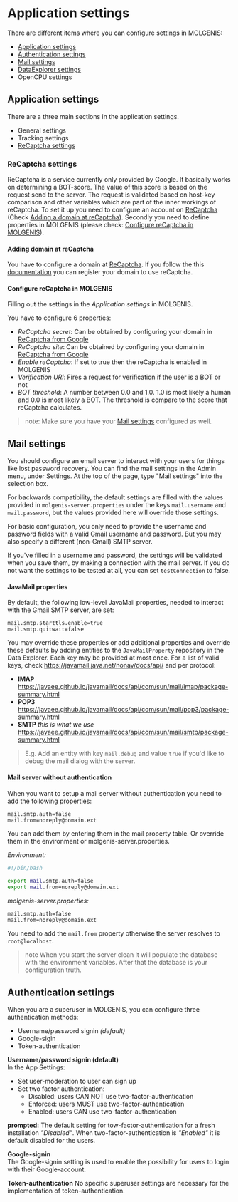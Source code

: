 # Application settings
There are different items where you can configure settings in MOLGENIS:
- [Application settings](#application-settings)
- [Authentication settings](#authentication-settings)
- [Mail settings](#mail-settings)
- [DataExplorer settings](../finding-data/guide-explore.md)
- OpenCPU settings

## Application settings
There are a three main sections in the application settings.

- General settings
- Tracking settings
- [ReCaptcha settings](#recaptcha-settings)

### ReCaptcha settings
ReCaptcha is a service currently only provided by Google. It basically works on determining a BOT-score. The value of this score is based on the request send to the server. The request is validated based on host-key comparison and other variables which are part of the inner workings of reCaptcha.
To set it up you need to configure an account on [ReCaptcha](https://www.google.com/recaptcha) (Check [Adding a domain at reCaptcha](#adding-domain-at-recaptcha)). Secondly you need to define properties in MOLGENIS (please check: [Configure reCaptcha in MOLGENIS](#configure-recaptcha-in-molgenis)).

#### Adding domain at reCaptcha
You have to configure a domain at [ReCaptcha](https://www.google.com/recaptcha). If you follow the this [documentation](https://developers.google.com/recaptcha/docs/v3) you can register your domain to use reCaptcha.

#### Configure reCaptcha in MOLGENIS
Filling out the settings in the *Application settings* in MOLGENIS.

You have to configure 6 properties:

- *ReCaptcha secret*: Can be obtained by configuring your domain in [ReCaptcha from Google](https://www.google.com/recaptcha)
- *ReCaptcha site*: Can be obtained by configuring your domain in [ReCaptcha from Google](https://www.google.com/recaptcha)
- *Enable reCaptcha*: If set to true then the reCaptcha is enabled in MOLGENIS
- *Verification URI*: Fires a request for verification if the user is a BOT or not
- *BOT threshold*: A number between 0.0 and 1.0. 1.0 is most likely a human and 0.0 is most likely a BOT. The threshold is compare to the score that reCaptcha calculates.

> note: Make sure you have your [Mail settings](#mail-settings) configured as well.

## Mail settings
You should configure an email server to interact with your users for things like lost password recovery.
You can find the mail settings in the Admin menu, under Settings.
At the top of the page, type "Mail settings" into the selection box.

For backwards compatibility, the default settings are filled with the values provided in `molgenis-server.properties`
under the keys `mail.username` and `mail.password`, but the values provided here will override those settings.

For basic configuration, you only need to provide the username and password fields with a valid Gmail username and password.
But you may also specify a different (non-Gmail) SMTP server.

If you've filled in a username and password, the settings will be validated when you save them, by making a connection
with the mail server. If you do not want the settings to be tested at all, you can set `testConnection` to false.

#### JavaMail properties
By default, the following low-level JavaMail properties, needed to interact with the Gmail SMTP server, are set:
```
mail.smtp.starttls.enable=true
mail.smtp.quitwait=false
```

You may override these properties or add additional properties and override these defaults by adding entities to the
```JavaMailProperty``` repository in the Data Explorer. Each key may be provided at most once.
For a list of valid keys, check https://javamail.java.net/nonav/docs/api/ and per protocol:

- **IMAP**
  https://javaee.github.io/javamail/docs/api/com/sun/mail/imap/package-summary.html                                                                              
- **POP3**  
  https://javaee.github.io/javamail/docs/api/com/sun/mail/pop3/package-summary.html
- **SMTP** *this is what we use*
  https://javaee.github.io/javamail/docs/api/com/sun/mail/smtp/package-summary.html

> E.g. Add an entity with key ```mail.debug``` and value ```true``` if you'd like to debug the mail dialog with the server.

#### Mail server without authentication
When you want to setup a mail server without authentication you need to add the following properties:
```properties
mail.smtp.auth=false
mail.from=noreply@domain.ext
```

You can add them by entering them in the mail property table. Or override them in the environment or molgenis-server.properties.

*Environment:*

```bash
#!/bin/bash

export mail.smtp.auth=false
export mail.from=noreply@domain.ext
```

*molgenis-server.properties:*
```properties
mail.smtp.auth=false
mail.from=noreply@domain.ext
```

You need to add the ```mail.from``` property otherwise the server resolves to ```root@localhost```.

> note When you start the server clean it will populate the database with the environment variables. After that the database is your configuration truth.

## Authentication settings
When you are a superuser in MOLGENIS, you can configure three authentication methods:
 * Username/password signin *(default)*
 * Google-sigin
 * Token-authentication

**Username/password signin (default)**  
In the App Settings:
 * Set user-moderation to user can sign up
 * Set two factor authentication:
   * Disabled: users CAN NOT use two-factor-authentication
   * Enforced: users MUST use two-factor-authentication
   * Enabled: users CAN use two-factor-authentication

**prompted:** The default setting for tow-factor-authentication for a fresh installation *"Disabled"*. When two-factor-authentication is *"Enabled"* it is default disabled for the users.  

**Google-signin**  
The Google-signin setting is used to enable the possibility for users to login with their Google-account.

**Token-authentication**
No specific superuser settings are necessary for the implementation of token-authentication.
